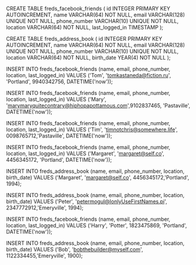  CREATE TABLE freds_facebook_friends (
    id INTEGER PRIMARY KEY AUTOINCREMENT,
    name VARCHAR(64) NOT NULL,
    email VARCHAR(128) UNIQUE NOT NULL,
    phone_number VARCHAR(10) UNIQUE NOT NULL,
    location VARCHAR(64) NOT NULL, 
    last_logged_in TIMESTAMP
    );

CREATE TABLE freds_address_book (
id INTEGER PRIMARY KEY AUTOINCREMENT,
    name VARCHAR(64) NOT NULL,
    email VARCHAR(128) UNIQUE NOT NULL,
    phone_number VARCHAR(10) UNIQUE NOT NULL,
    location VARCHAR(64) NOT NULL,
    birth_date YEAR(4) NOT NULL
   );


INSERT INTO freds_facebook_friends
(name, email, phone_number, location, last_logged_in)
VALUES
('Tom', 'tomkastaneda@fiction.ru', 'Portland', 9940342756, DATETIME('now'));


INSERT INTO freds_facebook_friends
(name, email, phone_number, location, last_logged_in)
VALUES
('Mary', 'marymaryquitecontrary@hiphopapottamous.com',9102837465, 'Pastaville',  DATETIME('now'));

INSERT INTO freds_facebook_friends
(name, email, phone_number, location, last_logged_in)
VALUES
('Tim', 'timnotchris@somewhere.life', 0098765712,'Pastaville',  DATETIME('now'));

INSERT INTO freds_facebook_friends
(name, email, phone_number, location, last_logged_in)
VALUES
('Margaret', 'margaret@self.co', 4456345172, 'Portland', DATETIME('now'));

INSERT INTO freds_address_book
(name, email, phone_number, location, birth_date)
VALUES
('Margaret', 'margaret@self.co', 4456345172,'Portland',  1994);

INSERT INTO freds_address_book
(name, email, phone_number, location, birth_date)
VALUES
('Peter', 'petermogul@IonlyUseFirstNames.pi', 2347772912,'Emeryville',  1994);

INSERT INTO freds_facebook_friends
(name, email, phone_number, location, last_logged_in)
VALUES
('Harry', 'Potter', 1823475869, 'Portland', DATETIME('now'));


INSERT INTO freds_address_book
(name, email, phone_number, location, birth_date)
VALUES
('Bob', 'bobthebuilder@myself.com', 1122334455,'Emeryville',  1900);












